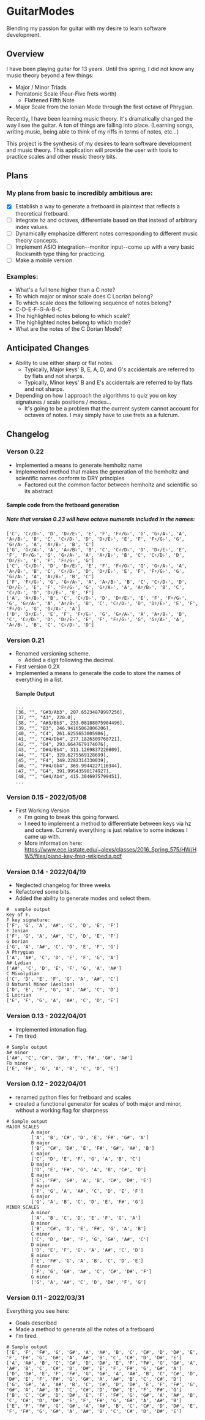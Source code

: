 # GuitarModes
Blending my passion for guitar with my desire to learn software development.

## Overview
I have been playing guitar for 13 years. Until this spring, I did not know any music theory beyond a few things:
* Major / Minor Triads
* Pentatonic Scale (Four-Five frets worth)
  * Flattened Fifth Note
* Major Scale from the Ionian Mode through the first octave of Phrygian.

Recently, I have been learning music theory. It's dramatically changed the way I see the guitar. A ton of things are falling into place. (Learning songs, writing music, being able to think of my riffs in terms of notes, etc...)

This project is the synthesis of my desires to learn software development and music theory. This application will provide the user with tools to practice scales and other music theory bits.

## Plans
### My plans from basic to incredibly ambitious are:
 - [x] Establish a way to generate a fretboard in plaintext that reflects a theoretical fretboard.
 - [ ] Integrate hz and octaves, differentiate based on that instead of arbitrary index values.
 - [ ] Dynamically emphasize different notes corresponding to different music theory concepts.
 - [ ] Implement ASIO integration--monitor input--come up with a very basic Rocksmith type thing for practicing.
 - [ ] Make a mobile version.

### Examples:
* What's a full tone higher than a C note?
* To which major or minor scale does C Locrian belong?
* To which scale does the following sequence of notes belong? 
 * C-D-E-F-G-A-B-C
* The highlighted notes belong to which scale?
* The highlighted notes belong to which mode?
* What are the notes of the C Dorian Mode?

## Anticipated Changes
* Ability to use either sharp or flat notes. 
  * Typically, Major keys' B, E, A, D, and G's accidentals are referred to by flats and not sharps.
  * Typically, Minor keys' B and E's accidentals are referred to by flats and not sharps.
* Depending on how I approach the algorithms to quiz you on key signatures / scale positions / modes...
  * It's going to be a problem that the current system cannot account for octaves of notes. I may simply have to use frets as a fulcrum.

## Changelog

### Verson 0.22
* Implemented a means to generate hemholtz name
* Implemented method that makes the generation of the hemholtz and scientific names conform to DRY principles
  * Factored out the common factor between hemholtz and scientific so its abstract

#### Sample code from the fretboard generation
##### Note that version 0.23 will have octave numerals included in the names:
```
['C', 'C♯/D♭', 'D', 'D♯/E♭', 'E', 'F', 'F♯/G♭', 'G', 'G♯/A♭', 'A', 'A♯/B♭', 'B', 'C', 'C♯/D♭', 'D', 'D♯/E♭', 'E', 'F', 'F♯/G♭', 'G', 'G♯/A♭', 'A', 'A♯/B♭', 'B', 'C']
['G', 'G♯/A♭', 'A', 'A♯/B♭', 'B', 'C', 'C♯/D♭', 'D', 'D♯/E♭', 'E', 'F', 'F♯/G♭', 'G', 'G♯/A♭', 'A', 'A♯/B♭', 'B', 'C', 'C♯/D♭', 'D', 'D♯/E♭', 'E', 'F', 'F♯/G♭', 'G']
['C', 'C♯/D♭', 'D', 'D♯/E♭', 'E', 'F', 'F♯/G♭', 'G', 'G♯/A♭', 'A', 'A♯/B♭', 'B', 'C', 'C♯/D♭', 'D', 'D♯/E♭', 'E', 'F', 'F♯/G♭', 'G', 'G♯/A♭', 'A', 'A♯/B♭', 'B', 'C']
['F', 'F♯/G♭', 'G', 'G♯/A♭', 'A', 'A♯/B♭', 'B', 'C', 'C♯/D♭', 'D', 'D♯/E♭', 'E', 'F', 'F♯/G♭', 'G', 'G♯/A♭', 'A', 'A♯/B♭', 'B', 'C', 'C♯/D♭', 'D', 'D♯/E♭', 'E', 'F']
['A', 'A♯/B♭', 'B', 'C', 'C♯/D♭', 'D', 'D♯/E♭', 'E', 'F', 'F♯/G♭', 'G', 'G♯/A♭', 'A', 'A♯/B♭', 'B', 'C', 'C♯/D♭', 'D', 'D♯/E♭', 'E', 'F', 'F♯/G♭', 'G', 'G♯/A♭', 'A']
['D', 'D♯/E♭', 'E', 'F', 'F♯/G♭', 'G', 'G♯/A♭', 'A', 'A♯/B♭', 'B', 'C', 'C♯/D♭', 'D', 'D♯/E♭', 'E', 'F', 'F♯/G♭', 'G', 'G♯/A♭', 'A', 'A♯/B♭', 'B', 'C', 'C♯/D♭', 'D']
```

### Version 0.21
* Renamed versioning scheme.
  * Added a digit following the decimal.
* First version 0.2X
* Implemented a means to generate the code to store the names of everything in a list.
  #### Sample Output
    ```
    ...
    [36, "", "G#3/Ab3", 207.65234878997256],
    [37, "", "A3", 220.0],
    [38, "", "A#3/Bb3", 233.08188075904496],
    [39, "", "B3", 246.94165062806206],
    [40, "", "C4", 261.6255653005986],
    [41, "", "C#4/Db4", 277.1826309768721],
    [42, "", "D4", 293.6647679174076],
    [43, "", "D#4/Eb4", 311.1269837220809],
    [44, "", "E4", 329.6275569128699],
    [45, "", "F4", 349.2282314330039],
    [46, "", "F#4/Gb4", 369.9944227116344],
    [47, "", "G4", 391.99543598174927],
    [48, "", "G#4/Ab4", 415.3046975799451],
    ...
    ```

### Version 0.15 - 2022/05/08
* First Working Version
  * I'm going to break this going forward.
  * I need to implement a method to differentiate between keys via hz and octave. Currenly everything is just relative to some indexes I came up with.
  * More information here: https://www.ece.iastate.edu/~alexs/classes/2016_Spring_575/HW/HW5/files/piano-key-freq-wikipedia.pdf 


### Version 0.14 - 2022/04/19
* Neglected changelog for three weeks
* Refactored some bits.
* Added the ability to generate modes and select them.

```
#  sample output
Key of F.
F key signature: 
['F', 'G', 'A', 'A#', 'C', 'D', 'E', 'F']
F Ionian
['F', 'G', 'A', 'A#', 'C', 'D', 'E', 'F']
G Dorian
['G', 'A', 'A#', 'C', 'D', 'E', 'F', 'G']
A Phrygian
['A', 'A#', 'C', 'D', 'E', 'F', 'G', 'A']
A# Lydian
['A#', 'C', 'D', 'E', 'F', 'G', 'A', 'A#']
C Mixolydian
['C', 'D', 'E', 'F', 'G', 'A', 'A#', 'C']
D Natural Minor (Aeolian)
['D', 'E', 'F', 'G', 'A', 'A#', 'C', 'D']
E Locrian
['E', 'F', 'G', 'A', 'A#', 'C', 'D', 'E']
```

### Version 0.13 - 2022/04/01
* Implemented intonation flag.
* I'm tired

```
# Sample output
A# minor
['A#', 'C', 'C#', 'D#', 'F', 'F#', 'G#', 'A#']
Fb minor
['E', 'F#', 'G', 'A', 'B', 'C', 'D', 'E']
```


### Version 0.12 - 2022/04/01
* renamed python files for fretboard and scales
* created a functional generator for scales of both major and minor, without a working flag for sharpness
```
# Sample output
MAJOR SCALES
         A major
         ['A', 'B', 'C#', 'D', 'E', 'F#', 'G#', 'A']
         B major
         ['B', 'C#', 'D#', 'E', 'F#', 'G#', 'A#', 'B']
         C major
         ['C', 'D', 'E', 'F', 'G', 'A', 'B', 'C']
         D major
         ['D', 'E', 'F#', 'G', 'A', 'B', 'C#', 'D']
         E major
         ['E', 'F#', 'G#', 'A', 'B', 'C#', 'D#', 'E']
         F major
         ['F', 'G', 'A', 'A#', 'C', 'D', 'E', 'F']
         G major
         ['G', 'A', 'B', 'C', 'D', 'E', 'F#', 'G']
MINOR SCALES
         A minor
         ['A', 'B', 'C', 'D', 'E', 'F', 'G', 'A']
         B minor
         ['B', 'C#', 'D', 'E', 'F#', 'G', 'A', 'B']
         C minor
         ['C', 'D', 'D#', 'F', 'G', 'G#', 'A#', 'C']
         D minor
         ['D', 'E', 'F', 'G', 'A', 'A#', 'C', 'D']
         E minor
         ['E', 'F#', 'G', 'A', 'B', 'C', 'D', 'E']
         F minor
         ['F', 'G', 'G#', 'A#', 'C', 'C#', 'D#', 'F']
         G minor
         ['G', 'A', 'A#', 'C', 'D', 'D#', 'F', 'G']
```

### Version 0.11 - 2022/03/31
Everything you see here:
* Goals described
* Made a method to generate all the notes of a fretboard
* I'm tired.

```
# Sample output
['E', 'F', 'F#', 'G', 'G#', 'A', 'A#', 'B', 'C', 'C#', 'D', 'D#', 'E', 'F', 'F#', 'G', 'G#', 'A', 'A#', 'B', 'C', 'C#', 'D', 'D#', 'E']
['A', 'A#', 'B', 'C', 'C#', 'D', 'D#', 'E', 'F', 'F#', 'G', 'G#', 'A', 'A#', 'B', 'C', 'C#', 'D', 'D#', 'E', 'F', 'F#', 'G', 'G#', 'A']
['D', 'D#', 'E', 'F', 'F#', 'G', 'G#', 'A', 'A#', 'B', 'C', 'C#', 'D', 'D#', 'E', 'F', 'F#', 'G', 'G#', 'A', 'A#', 'B', 'C', 'C#', 'D']
['G', 'G#', 'A', 'A#', 'B', 'C', 'C#', 'D', 'D#', 'E', 'F', 'F#', 'G', 'G#', 'A', 'A#', 'B', 'C', 'C#', 'D', 'D#', 'E', 'F', 'F#', 'G']
['B', 'C', 'C#', 'D', 'D#', 'E', 'F', 'F#', 'G', 'G#', 'A', 'A#', 'B', 'C', 'C#', 'D', 'D#', 'E', 'F', 'F#', 'G', 'G#', 'A', 'A#', 'B']
['E', 'F', 'F#', 'G', 'G#', 'A', 'A#', 'B', 'C', 'C#', 'D', 'D#', 'E', 'F', 'F#', 'G', 'G#', 'A', 'A#', 'B', 'C', 'C#', 'D', 'D#', 'E']
```
